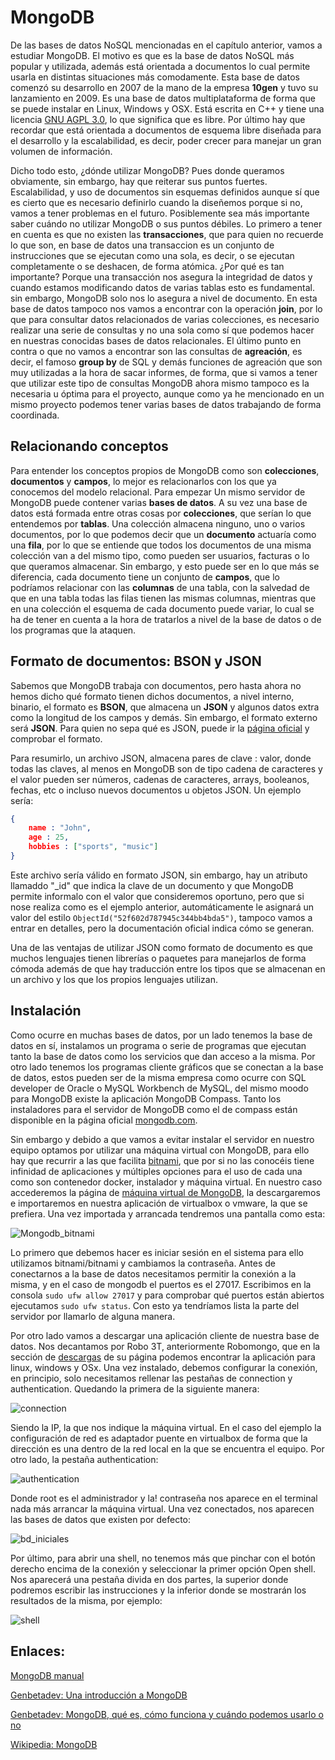 # MongoDB

De las bases de datos NoSQL mencionadas en el capítulo anterior, vamos a estudiar MongoDB. El motivo es que es la base de datos NoSQL más popular y utilizada, además está orientada a documentos lo cual permite usarla en distintas situaciones más comodamente. Esta base de datos comenzó su desarrollo en 2007 de la mano de la empresa **10gen** y tuvo su lanzamiento en 2009. Es una base de datos multiplataforma de forma que se puede instalar en Linux, Windows y OSX. Está escrita en C++ y tiene una licencia [GNU AGPL 3.0](https://es.wikipedia.org/wiki/GNU_Affero_General_Public_License), lo que significa que es libre. Por último hay que recordar que está orientada a documentos de esquema libre diseñada para el desarrollo y la escalabilidad, es decir, poder crecer para manejar un gran volumen de información.

Dicho todo esto, ¿dónde utilizar MongoDB? Pues donde queramos obviamente, sin embargo, hay que reiterar sus puntos fuertes. Escalabilidad, y uso de documentos sin esquemas definidos aunque sí que es cierto que es necesario definirlo cuando la diseñemos porque si no, vamos a tener problemas en el futuro. Posiblemente sea más importante saber cuándo no utilizar MongoDB o sus puntos débiles. Lo primero a tener en cuenta es que no existen las **transacciones**, que para quien no recuerde lo que son, en base de datos una transaccion es un conjunto de instrucciones que se ejecutan como una sola, es decir, o se ejecutan completamente o se deshacen, de forma atómica. ¿Por qué es tan importante? Porque una transacción nos asegura la integridad de datos y cuando estamos modificando datos de varias tablas esto es fundamental. sin embargo, MongoDB solo nos lo asegura a nivel de documento. En esta base de datos tampoco nos vamos a encontrar con la operación **join**, por lo que para consultar datos relacionados de varias colecciones, es necesario realizar una serie de consultas y no una sola como sí que podemos hacer en nuestras conocidas bases de datos relacionales. El último punto en contra o que no vamos a encontrar son las consultas de **agreación**, es decir, el famoso **group by** de SQL y demás funciones de agreación que son muy utilizadas a la hora de sacar informes, de forma, que si vamos a tener que utilizar este tipo de consultas MongoDB ahora mismo tampoco es la necesaria u óptima para el proyecto, aunque como ya he mencionado en un mismo proyecto podemos tener varias bases de datos trabajando de forma coordinada.

## Relacionando conceptos

Para entender los conceptos propios de MongoDB como son **colecciones**, **documentos** y **campos**, lo mejor es relacionarlos con los que ya conocemos del modelo relacional. Para empezar Un mismo servidor de MongoDB puede contener varias **bases de datos**. A su vez una base de datos está formada entre otras cosas por **colecciones**, que serían lo que entendemos por **tablas**. Una colección almacena ninguno, uno o varios documentos, por lo que podemos decir que un **documento** actuaría como una **fila**, por lo que se entiende que todos los documentos de una misma colección van a del mismo tipo, como pueden ser usuarios, facturas o lo que queramos almacenar. Sin embargo, y esto puede ser en lo que más se diferencia, cada documento tiene un conjunto de **campos**, que lo podríamos relacionar con las **columnas** de una tabla, con la salvedad de que en una tabla todas las filas tienen las mismas columnas, mientras que en una colección el esquema de cada documento puede variar, lo cual se ha de tener en cuenta a la hora de tratarlos a nivel de la base de datos o de los programas que la ataquen.

## Formato de documentos: BSON y JSON

Sabemos que MongoDB trabaja con documentos, pero hasta ahora no hemos dicho qué formato tienen dichos documentos, a nivel interno, binario, el formato es **BSON**, que almacena un **JSON** y algunos datos extra como la longitud de los campos y demás. Sin embargo, el formato externo será **JSON**. Para quien no sepa qué es JSON, puede ir la [página oficial](https://www.json.org/json-es.html) y comprobar el formato.

Para resumirlo, un archivo JSON, almacena pares de clave : valor, donde todas las claves, al menos en MongoDB son de tipo cadena de caracteres y el valor pueden ser números, cadenas de caracteres, arrays, booleanos, fechas, etc o incluso nuevos documentos u objetos JSON. Un ejemplo sería:

```JSON
{
	name : "John",
	age : 25,
	hobbies : ["sports", "music"]
}
```

Este archivo sería válido en formato JSON, sin embargo, hay un atributo llamaddo "\_id" que indica la clave de un documento y que MongoDB permite informalo con el valor que consideremos oportuno, pero que si nose realiza como es el ejemplo anterior, automáticamente le asignará un valor del estilo `ObjectId("52f602d787945c344bb4bda5")`, tampoco vamos a entrar en detalles, pero la documentación oficial indica cómo se generan.

Una de las ventajas de utilizar JSON como formato de documento es que muchos lenguajes tienen librerías o paquetes para manejarlos de forma cómoda además de que hay traducción entre los tipos que se almacenan en un archivo y los que los propios lenguajes utilizan.

## Instalación

Como ocurre en muchas bases de datos, por un lado tenemos la base de datos en sí, instalamos un programa o serie de programas que ejecutan tanto la base de datos como los servicios que dan acceso a la misma. Por otro lado tenemos los programas cliente gráficos que se conectan a la base de datos, estos pueden ser de la misma empresa como ocurre con SQL developer de Oracle o MySQL Workbench de MySQL, del mismo moodo para MongoDB existe la aplicación MongoDB Compass. Tanto los instaladores para el servidor de MongoDB como el de compass están disponible en la página oficial [mongodb.com](www.mongodb.com).

Sin embargo y debido a que vamos a evitar instalar el servidor en nuestro equipo optamos por utilizar una máquina virtual con MongoDB, para ello hay que recurrir a las que facilita [bitnami](bitnami.com), que por si no las conocéis tiene infinidad de aplicaciones y múltiples opciones para el uso de cada una como son contenedor docker, instalador y máquina virtual. En nuestro caso accederemos la página de [máquina virtual de MongoDB](https://bitnami.com/stack/mongodb/virtual-machine), la descargaremos e importaremos en nuestra aplicación de virtualbox o vmware, la que se prefiera. Una vez importada y arrancada tendremos una pantalla como esta:

![Mongodb_bitnami](imagenes/mongodb_vm.png)

Lo primero que debemos hacer es iniciar sesión en el sistema para ello utilizamos bitnami/bitnami y cambiamos la contraseña. Antes de conectarnos a la base de datos necesitamos permitir la conexión a la misma, y en el caso de mongodb el puertos es el 27017. Escribimos en la consola `sudo ufw allow 27017` y para comprobar qué puertos están abiertos ejecutamos `sudo ufw status`. Con esto ya tendríamos lista la parte del servidor por llamarlo de alguna manera.

Por otro lado vamos a descargar una aplicación cliente de nuestra base de datos. Nos decantamos por Robo 3T, anteriormente Robomongo, que en la sección de [descargas](https://robomongo.org/download) de su página podemos encontrar la aplicación para linux, windows y OSx. Una vez instalado, debemos configurar la conexión, en principio, solo necesitamos rellenar las pestañas de connection y authentication. Quedando la primera de la siguiente manera:

![connection](imagenes/connection.png)

Siendo la IP, la que nos indique la máquina virtual. En el caso del ejemplo la configuración de red es adaptador puente en virtualbox de forma que la dirección es una dentro de la red local en la que se encuentra el equipo. Por otro lado, la pestaña authentication:

![authentication](imagenes/authentication.png)

Donde root es el administrador y la! contraseña nos aparece en el terminal nada más arrancar la máquina virtual. Una vez conectados, nos aparecen las bases de datos que existen por defecto:

![bd_iniciales](imagenes/bd_iniciales.png)

Por último, para abrir una shell, no tenemos más que pinchar con el botón derecho encima de la conexión y seleccionar la primer opción Open shell. Nos aparecerá una pestaña divida en dos partes, la superior donde podremos escribir las instrucciones y la inferior donde se mostrarán los resultados de la misma, por ejemplo:

![shell](imagenes/shell.png)

## Enlaces:

[MongoDB manual](https://docs.mongodb.com/manual/)

[Genbetadev: Una introducción a MongoDB](https://www.genbetadev.com/bases-de-datos/una-introduccion-a-mongodb)

[Genbetadev: MongoDB, qué es, cómo funciona y cuándo podemos usarlo o no](https://www.genbetadev.com/bases-de-datos/mongodb-que-es-como-funciona-y-cuando-podemos-usarlo-o-no)

[Wikipedia: MongoDB](https://es.wikipedia.org/wiki/MongoDB)
